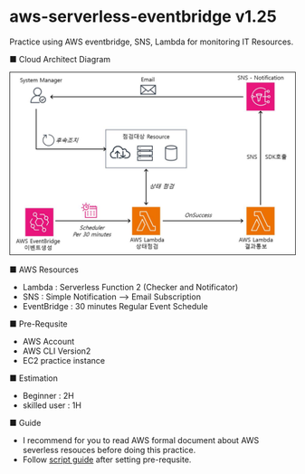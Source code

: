 # aws-serverless-eventbridge v1.25    
Practice using  AWS eventbridge, SNS, Lambda for monitoring IT Resources. 

■ Cloud Architect Diagram

<img src="https://github.com/GaussJung/aws-serverless-eventbridge/blob/master/resource/eventbridge_serverless.jpg" alt="EventBridge" width="860"  border="1px solid gray"  />
 
■ AWS Resources    
- Lambda : Serverless Function 2 (Checker and Notificator)   
- SNS : Simple Notification --> Email Subscription   
- EventBridge : 30 minutes Regular Event Schedule   


■ Pre-Requsite   
- AWS Account   
- AWS CLI Version2   
- EC2 practice instance 

■ Estimation   
- Beginner : 2H
- skilled user : 1H   

■ Guide     
- I recommend for you to read AWS formal document about AWS severless resouces before doing this practice.  
- Follow [script guide](https://github.com/GaussJung/aws-serverless-eventbridge/blob/57da30b138ff4ee9bab58ff6036c3c4ae9e0bd8e/cli_helper_command.sh) after setting pre-requsite.          


